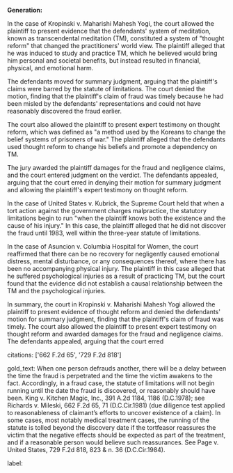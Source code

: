 **Generation:**

 <answer>

In the case of Kropinski v. Maharishi Mahesh Yogi, the court allowed the plaintiff to present evidence that the defendants' system of meditation, known as transcendental meditation (TM), constituted a system of "thought reform" that changed the practitioners' world view. The plaintiff alleged that he was induced to study and practice TM, which he believed would bring him personal and societal benefits, but instead resulted in financial, physical, and emotional harm.

The defendants moved for summary judgment, arguing that the plaintiff's claims were barred by the statute of limitations. The court denied the motion, finding that the plaintiff's claim of fraud was timely because he had been misled by the defendants' representations and could not have reasonably discovered the fraud earlier.

The court also allowed the plaintiff to present expert testimony on thought reform, which was defined as "a method used by the Koreans to change the belief systems of prisoners of war." The plaintiff alleged that the defendants used thought reform to change his beliefs and promote a dependency on TM.

The jury awarded the plaintiff damages for the fraud and negligence claims, and the court entered judgment on the verdict. The defendants appealed, arguing that the court erred in denying their motion for summary judgment and allowing the plaintiff's expert testimony on thought reform.

In the case of United States v. Kubrick, the Supreme Court held that when a tort action against the government charges malpractice, the statutory limitations begin to run "when the plaintiff knows both the existence and the cause of his injury." In this case, the plaintiff alleged that he did not discover the fraud until 1983, well within the three-year statute of limitations.

In the case of Asuncion v. Columbia Hospital for Women, the court reaffirmed that there can be no recovery for negligently caused emotional distress, mental disturbance, or any consequences thereof, where there has been no accompanying physical injury. The plaintiff in this case alleged that he suffered psychological injuries as a result of practicing TM, but the court found that the evidence did not establish a causal relationship between the TM and the psychological injuries.

In summary, the court in Kropinski v. Maharishi Mahesh Yogi allowed the plaintiff to present evidence of thought reform and denied the defendants' motion for summary judgment, finding that the plaintiff's claim of fraud was timely. The court also allowed the plaintiff to present expert testimony on thought reform and awarded damages for the fraud and negligence claims. The defendants appealed, arguing that the court erred

citations: ['662 F.2d 65', '729 F.2d 818']

gold_text: When one person defrauds another, there will be a delay between the time the fraud is perpetrated and the time the victim awakens to the fact. Accordingly, in a fraud case, the statute of limitations will not begin running until the date the fraud is discovered, or reasonably should have been. King v. Kitchen Magic, Inc., 391 A.2d 1184, 1186 (D.C.1978); see Richards v. Mileski, 662 F.2d 65, 71 (D.C.Cir.1981) (due diligence test applied to reasonableness of claimant’s efforts to uncover existence of a claim). In some cases, most notably medical treatment cases, the running of the statute is tolled beyond the discovery date if the tortfeasor reassures the victim that the negative effects should be expected as part of the treatment, and if a reasonable person would believe such reassurances. See Page v. United States, 729 F.2d 818, 823 & n. 36 (D.C.Cir.1984).

label: 